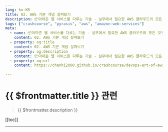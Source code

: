 ```yaml
---
lang: ko-KR
title: 02. AWS 기본 개념 살펴보기
description: 📦아마존 웹 서비스를 다루는 기술 - 실무에서 필요한 AWS 클라우드의 모든 것! > 02. AWS 기본 개념 살펴보기
tags: ["crashcourse", "pyrasis", "aws", "amazon-web-services"]
meta:
  - name: 📦아마존 웹 서비스를 다루는 기술 - 실무에서 필요한 AWS 클라우드의 모든 것! > 02. AWS 기본 개념 살펴보기
    content: 02. AWS 기본 개념 살펴보기
  - property: og:title
    content: 02. AWS 기본 개념 살펴보기
  - property: og:description
    content: 📦아마존 웹 서비스를 다루는 기술 - 실무에서 필요한 AWS 클라우드의 모든 것! > 02. AWS 기본 개념 살펴보기
  - property: og:url
    content: https://chanhi2000.github.io/crashcourse/devops-art-of-aws/02.html

---
```


# {{ $frontmatter.title }} 관련

> {{ $frontmatter.description }}

[[toc]]

---

<TagLinks />